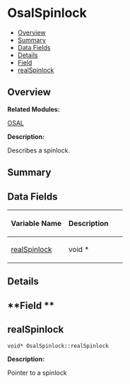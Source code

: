 # OsalSpinlock<a name="ZH-CN_TOPIC_0000001055039532"></a>

-   [Overview](#section952106484165633)
-   [Summary](#section1504229653165633)
-   [Data Fields](#pub-attribs)
-   [Details](#section1351325422165633)
-   [Field](#section361550166165633)
-   [realSpinlock](#aafdd935f8d0d61accfd05279f5001a05)

## **Overview**<a name="section952106484165633"></a>

**Related Modules:**

[OSAL](OSAL.md)

**Description:**

Describes a spinlock. 

## **Summary**<a name="section1504229653165633"></a>

## Data Fields<a name="pub-attribs"></a>

<a name="table915163387165633"></a>
<table><thead align="left"><tr id="row2055815602165633"><th class="cellrowborder" valign="top" width="50%" id="mcps1.1.3.1.1"><p id="p687108820165633"><a name="p687108820165633"></a><a name="p687108820165633"></a>Variable Name</p>
</th>
<th class="cellrowborder" valign="top" width="50%" id="mcps1.1.3.1.2"><p id="p1392181117165633"><a name="p1392181117165633"></a><a name="p1392181117165633"></a>Description</p>
</th>
</tr>
</thead>
<tbody><tr id="row1260110806165633"><td class="cellrowborder" valign="top" width="50%" headers="mcps1.1.3.1.1 "><p id="p224827981165633"><a name="p224827981165633"></a><a name="p224827981165633"></a><a href="OsalSpinlock.md#aafdd935f8d0d61accfd05279f5001a05">realSpinlock</a></p>
</td>
<td class="cellrowborder" valign="top" width="50%" headers="mcps1.1.3.1.2 "><p id="p1189220690165633"><a name="p1189220690165633"></a><a name="p1189220690165633"></a>void * </p>
</td>
</tr>
</tbody>
</table>

## **Details**<a name="section1351325422165633"></a>

## **Field **<a name="section361550166165633"></a>

## realSpinlock<a name="aafdd935f8d0d61accfd05279f5001a05"></a>

```
void* OsalSpinlock::realSpinlock
```

 **Description:**

Pointer to a spinlock 

